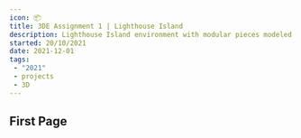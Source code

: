 ```yaml
---
icon: 📦
title: 3DE Assignment 1 | Lighthouse Island
description: Lighthouse Island environment with modular pieces modeled and textured in Maya and Substance Painter. Environment built in Unity
started: 20/10/2021
date: 2021-12-01
tags:
 - "2021"
 - projects
 - 3D
---
```


## First Page